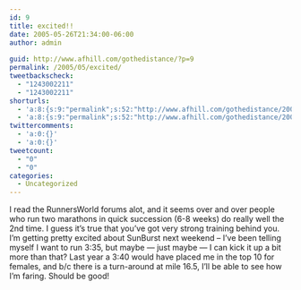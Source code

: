 ```yaml
---
id: 9
title: excited!!
date: 2005-05-26T21:34:00-06:00
author: admin
  
guid: http://www.afhill.com/gothedistance/?p=9
permalink: /2005/05/excited/
tweetbackscheck:
  - "1243002211"
  - "1243002211"
shorturls:
  - 'a:8:{s:9:"permalink";s:52:"http://www.afhill.com/gothedistance/2005/05/excited/";s:7:"tinyurl";s:25:"http://tinyurl.com/c6gj2y";s:4:"isgd";s:17:"http://is.gd/h9XU";s:5:"bitly";s:17:"http://bit.ly/Ojh";s:5:"snipr";s:22:"http://snipr.com/ap0oe";s:5:"snurl";s:22:"http://snurl.com/ap0oe";s:7:"snipurl";s:24:"http://snipurl.com/ap0oe";s:4:"trim";s:17:"http://tr.im/cjpy";}'
  - 'a:8:{s:9:"permalink";s:52:"http://www.afhill.com/gothedistance/2005/05/excited/";s:7:"tinyurl";s:25:"http://tinyurl.com/c6gj2y";s:4:"isgd";s:17:"http://is.gd/h9XU";s:5:"bitly";s:17:"http://bit.ly/Ojh";s:5:"snipr";s:22:"http://snipr.com/ap0oe";s:5:"snurl";s:22:"http://snurl.com/ap0oe";s:7:"snipurl";s:24:"http://snipurl.com/ap0oe";s:4:"trim";s:17:"http://tr.im/cjpy";}'
twittercomments:
  - 'a:0:{}'
  - 'a:0:{}'
tweetcount:
  - "0"
  - "0"
categories:
  - Uncategorized
---
```

I read the RunnersWorld forums alot, and it seems over and over people who run two marathons in quick succession (6-8 weeks) do really well the 2nd time. I guess it&#8217;s true that you&#8217;ve got very strong training behind you. I&#8217;m getting pretty excited about SunBurst next weekend &#8211; I&#8217;ve been telling myself I want to run 3:35, but maybe &#8212; just maybe &#8212; I can kick it up a bit more than that? Last year a 3:40 would have placed me in the top 10 for females, and b/c there is a turn-around at mile 16.5, I&#8217;ll be able to see how I&#8217;m faring. Should be good!